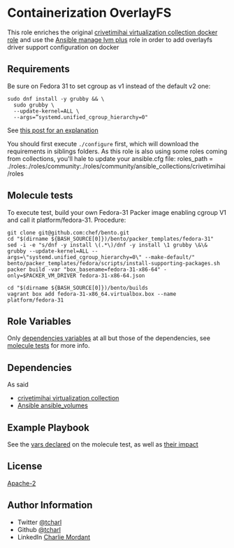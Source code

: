 Containerization OverlayFS
=========

This role enriches the original [crivetimihai virtualization collection docker role](https://github.com/crivetimihai/ansible_virtualization/tree/master/roles/docker) and use the [Ansible manage lvm plus](https://github.com/OsgiliathEnterprise/ansible-volumes) role in order to add overlayfs driver support configuration on docker

Requirements
------------

Be sure on  Fedora 31 to set cgroup as v1 instead of the default v2 one:
```shell script
sudo dnf install -y grubby && \
  sudo grubby \
  --update-kernel=ALL \
  --args=”systemd.unified_cgroup_hierarchy=0"
```
See [this post for an explanation](https://fedoraproject.org/wiki/Changes/CGroupsV2)

You should first execute `./configure` first, which will download the requirements in siblings folders.
As this role is also using some roles coming from collections, you'll hale to update your ansible.cfg file:
roles_path = ./roles:./roles/community:./roles/community/ansible_collections/crivetimihai/roles


Molecule tests
--------------

To execute test, build your own Fedora-31 Packer image enabling cgroup V1 and call it platform/fedora-31.
Procedure:

```shell script
git clone git@github.com:chef/bento.git
cd "$(dirname ${BASH_SOURCE[0]})/bento/packer_templates/fedora-31"
sed -i -e "s/dnf -y install \(.*\)/dnf -y install \1 grubby \&\& grubby --update-kernel=ALL --args=\"systemd.unified_cgroup_hierarchy=0\" --make-default/" bento/packer_templates/fedora/scripts/install-supporting-packages.sh
packer build -var "box_basename=fedora-31-x86-64" -only=$PACKER_VM_DRIVER fedora-31-x86-64.json

cd "$(dirname ${BASH_SOURCE[0]})/bento/builds
vagrant box add fedora-31-x86_64.virtualbox.box --name platform/fedora-31
```

Role Variables
--------------

Only [dependencies variables](https://github.com/OsgiliathEnterprise/ansible-containerization/blob/master/molecule/default/molecule.yml) at all but those of the dependencies, see [molecule tests](https://github.com/OsgiliathEnterprise/ansible-docker/blob/master/molecule/default/tests/test_default.py) for more info.

Dependencies
------------

As said
 * [crivetimihai virtualization collection](https://galaxy.ansible.com/crivetimihai/virtualization)
 * [Ansible ansible_volumes](https://galaxy.ansible.com/tcharl/ansible_volumes)

Example Playbook
----------------

See the [vars declared](https://github.com/OsgiliathEnterprise/ansible-containerization/blob/master/molecule/default/molecule.yml) on the molecule test, as well as [their impact](https://github.com/OsgiliathEnterprise/ansible-docker/blob/master/molecule/default/tests/test_default.py) 


License
-------

[Apache-2](https://www.apache.org/licenses/LICENSE-2.0)

Author Information
------------------

* Twitter [@tcharl](https://twitter.com/Tcharl)
* Github [@tcharl](https://github.com/Tcharl)
* LinkedIn [Charlie Mordant](https://www.linkedin.com/in/charlie-mordant-51796a97/)
